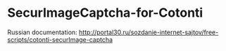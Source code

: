 SecurImageCaptcha-for-Cotonti
=============================

Russian documentation: http://portal30.ru/sozdanie-internet-sajtov/free-scripts/cotonti-securImage-captcha
